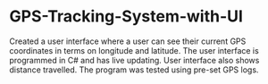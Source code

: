 # GPS-Tracking-System-with-UI
Created a user interface where a user can see their current GPS coordinates in terms on longitude and latitude. The user interface is programmed in C# and has live updating. User interface also shows distance travelled. The program was tested using pre-set GPS logs. 
